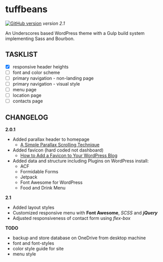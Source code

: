 # **tuffbeans** #
[![GitHub version](https://badge.fury.io/gh/Surfing-Chef%2Ftuffbeans.svg)](https://badge.fury.io/gh/Surfing-Chef%2Ftuffbeans) *version 2.1*  

An Underscores based WordPress theme with a Gulp build system implementing Sass and Bourbon.

## TASKLIST ##
- [x] responsive header heights
- [ ] font and color scheme
- [ ] primary navigation - non-landing page
- [ ] primary navigation - visual style
- [ ] menu page
- [ ] location page
- [ ] contacts page

## CHANGELOG ##
**2.0.1**  
- Added parallax header to homepage
  - [A Simple Parallax Scrolling Technique](https://code.tutsplus.com/tutorials/a-simple-parallax-scrolling-technique--net-27641)
- Added favicon (hard coded not dashboard)
  - [How to Add a Favicon to Your WordPress Blog](http://www.wpbeginner.com/wp-tutorials/how-to-add-a-favicon-to-your-wordpress-blog/)
- Added data and structure including Plugins on WordPress install:
  - ACF
  - Formidable Forms
  - Jetpack
  - Font Awesome for WordPress
  - Food and Drink Menu

**2.1**
- Added layout styles
- Customized responsive menu with **Font Awesome**, *SCSS* and ***jQuery***
- Adjusted responsiveness of contact form using *flex-box*

**TODO**
- backup and store database on OneDrive from desktop machine
- font and font-styles
- color style guide for site
- menu style